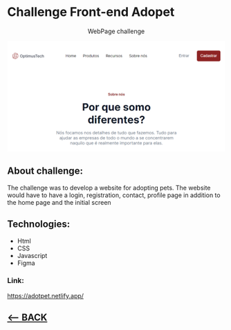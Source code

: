 # Challenge Front-end Adopet

<div align="center">
    <p>WebPage challenge</p>
    <img src="../img/03-preview.png">
</div>

## About challenge:
 The challenge was to develop a website for adopting pets. The website would have to have a login, registration, contact, profile page in addition to the home page and the initial screen

## Technologies:
  * Html
  * CSS
  * Javascript
  * Figma

### Link:
https://adotpet.netlify.app/

<h2>
<a href="https://github.com/AdrianoR85/Front-End"><-- BACK</a>
</h2>
